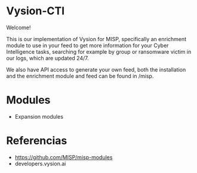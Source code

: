 # Vysion-CTI

Welcome!

This is our implementation of Vysion for MISP, specifically an enrichment module to use in your feed to get more information for your Cyber Intelligence tasks, searching for example by group or ransomware victim in our logs, which are updated 24/7. 

We also have API access to generate your own feed, both the installation and the enrichment module and feed can be found in /misp.


# Modules

- Expansion modules


# Referencias

- https://github.com/MISP/misp-modules
- developers.vysion.ai
